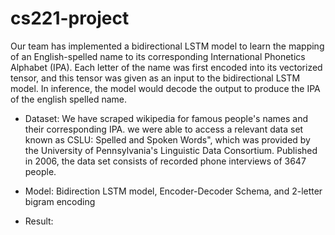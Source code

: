 # cs221-project

Our team has implemented a bidirectional LSTM model to learn the mapping of an English-spelled name to its corresponding International Phonetics Alphabet (IPA). Each letter of the name was first encoded into its vectorized tensor, and this tensor was given as an input to the bidirectional LSTM model. In inference, the model would decode the output to produce the IPA of the english spelled name. 

- Dataset: We have scraped wikipedia for famous people's names and their corresponding IPA. we were  able to access a relevant data set known as CSLU: Spelled and Spoken Words", which was provided by the University of Pennsylvania's Linguistic Data Consortium. Published in 2006, the data set consists of recorded phone interviews of 3647 people.

- Model: Bidirection LSTM model, Encoder-Decoder Schema, and 2-letter bigram encoding

- Result: 
